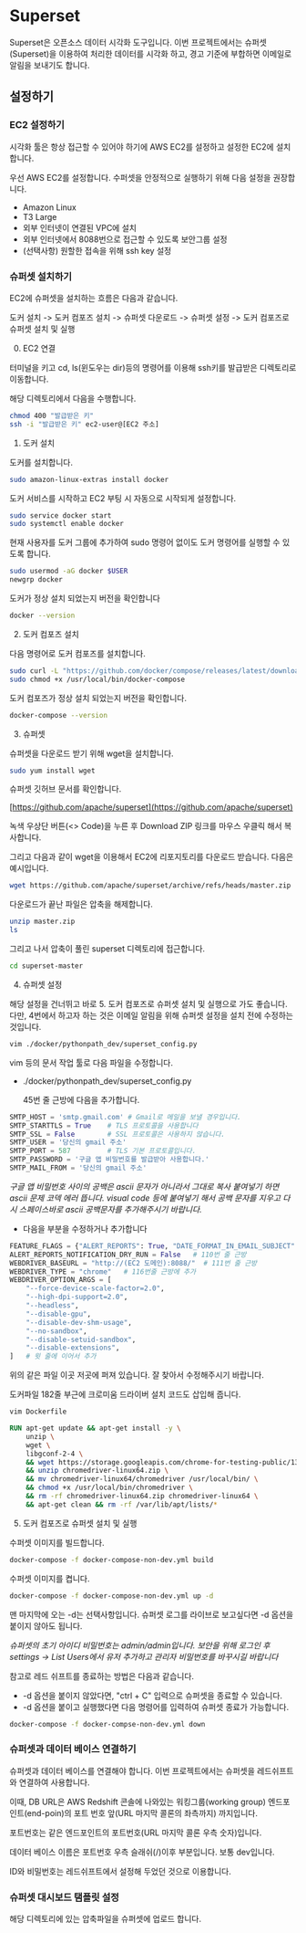 # Superset

Superset은 오픈소스 데이터 시각화 도구입니다. 이번 프로젝트에서는 슈퍼셋(Superset)을 이용하여 처리한 데이터를 시각화 하고, 경고 기준에 부합하면 이메일로 알림을 보내기도 합니다.

## 설정하기

### EC2 설정하기

시각화 툴은 항상 접근할 수 있어야 하기에 AWS EC2를 설정하고 설정한 EC2에 설치합니다.

우선 AWS EC2를 설정합니다. 수퍼셋을 안정적으로 실행하기 위해 다음 설정을 권장합니다.

* Amazon Linux
* T3 Large
* 외부 인터넷이 연결된 VPC에 설치
* 외부 인터넷에서 8088번으로 접근할 수 있도록 보안그룹 설정
* (선택사항) 원할한 접속을 위해 ssh key 설정

### 슈퍼셋 설치하기

EC2에 슈퍼셋을 설치하는 흐름은 다음과 같습니다.

도커 설치 -> 도커 컴포즈 설치 -> 슈퍼셋 다운로드 -> 슈퍼셋 설정 -> 도커 컴포즈로 슈퍼셋 설치 및 실행

0. EC2 연결

터미널을 키고 cd, ls(윈도우는 dir)등의 명령어를 이용해 ssh키를 발급받은 디렉토리로 이동합니다.

해당 디렉토리에서 다음을 수행합니다.

```bash
chmod 400 "발급받은 키"
ssh -i "발급받은 키" ec2-user@[EC2 주소]
```

1. 도커 설치

도커를 설치합니다.
```bash
sudo amazon-linux-extras install docker
```

도커 서비스를 시작하고 EC2 부팅 시 자동으로 시작되게 설정합니다.
```bash
sudo service docker start
sudo systemctl enable docker
```

현재 사용자를 도커 그룹에 추가하여 sudo 명령어 없이도 도커 명령어를 실행할 수 있도록 합니다.
```bash
sudo usermod -aG docker $USER
newgrp docker
```

도커가 정상 설치 되었는지 버전을 확인합니다
```bash
docker --version
```

2. 도커 컴포즈 설치

다음 명령어로 도커 컴포즈를 설치합니다.
```bash
sudo curl -L "https://github.com/docker/compose/releases/latest/download/docker-compose-$(uname -s)-$(uname -m)" -o /usr/local/bin/docker-compose
sudo chmod +x /usr/local/bin/docker-compose
```

도커 컴포즈가 정상 설치 되었는지 버전을 확인합니다.
```bash
docker-compose --version
```

3. 슈퍼셋 

슈퍼셋을 다운로드 받기 위해 wget을 설치합니다.
```bash
sudo yum install wget
```
슈퍼셋 깃허브 문서를 확인합니다.

[https://github.com/apache/superset](https://github.com/apache/superset)

녹색 우상단 버튼(<> Code)을 누른 후 Download ZIP 링크를 마우스 우클릭 해서 복사합니다.

그리고 다음과 같이 wget을 이용해서 EC2에 리포지토리를 다운로드 받습니다.
다음은 예시입니다.
```bash
wget https://github.com/apache/superset/archive/refs/heads/master.zip
```

다운로드가 끝난 파일은 압축을 해제합니다.
```bash
unzip master.zip
ls
```

그리고 나서 압축이 풀린 superset 디렉토리에 접근합니다.
```bash
cd superset-master
```

4. 슈퍼셋 설정

해당 설정을 건너뛰고 바로 5. 도커 컴포즈로 슈퍼셋 설치 및 실행으로 가도 좋습니다. 다만, 4번에서 하고자 하는 것은 이메일 알림을 위해 슈퍼셋 설정을 설치 전에 수정하는 것입니다.

```bash
vim ./docker/pythonpath_dev/superset_config.py
```
vim 등의 문서 작업 툴로 다음 파일을 수정합니다.
* ./docker/pythonpath_dev/superset_config.py

  45번 줄 근방에 다음을 추가합니다.
```python
SMTP_HOST = 'smtp.gmail.com' # Gmail로 메일을 보낼 경우입니다.
SMTP_STARTTLS = True    # TLS 프로토콜을 사용합니다
SMTP_SSL = False        # SSL 프로토콜은 사용하지 않습니다.
SMTP_USER = '당신의 gmail 주소'
SMTP_PORT = 587         # TLS 기본 프로토콜입니다.
SMTP_PASSWORD = '구글 앱 비밀번호를 발급받아 사용합니다.'
SMTP_MAIL_FROM = '당신의 gmail 주소'
```
  _구글 앱 비밀번호 사이의 공백은 ascii 문자가 아니라서 그대로 복사 붙여넣기 하면 ascii 문제 코덱 에러 뜹니다. visual code 등에 붙여넣기 해서 공백 문자를 지우고 다시 스페이스바로 ascii 공백문자를 추가해주시기 바랍니다._

* 다음을 부분을 수정하거나 추가합니다

```python
FEATURE_FLAGS = {"ALERT_REPORTS": True, "DATE_FORMAT_IN_EMAIL_SUBJECT":True}    # 109번 줄 근방
ALERT_REPORTS_NOTIFICATION_DRY_RUN = False   # 110번 줄 근방
WEBDRIVER_BASEURL = "http://(EC2 도메인):8088/"  # 111번 줄 근방
WEBDRIVER_TYPE = "chrome"   # 116번줄 근방에 추가
WEBDRIVER_OPTION_ARGS = [
    "--force-device-scale-factor=2.0",
    "--high-dpi-support=2.0",
    "--headless",
    "--disable-gpu",
    "--disable-dev-shm-usage",
    "--no-sandbox",
    "--disable-setuid-sandbox",
    "--disable-extensions",
]   # 윗 줄에 이어서 추가
```
위의 같은 파일 이곳 저곳에 퍼져 있습니다. 잘 찾아서 수정해주시기 바랍니다.

도커파일 182줄 부근에 크로미움 드라이버 설치 코드도 삽입해 줍니다.
```bash
vim Dockerfile
```
```Dockerfile
RUN apt-get update && apt-get install -y \
    unzip \
    wget \
    libgconf-2-4 \
    && wget https://storage.googleapis.com/chrome-for-testing-public/133.0.6943.53/linux64/chromedriver-linux64.zip \
    && unzip chromedriver-linux64.zip \
    && mv chromedriver-linux64/chromedriver /usr/local/bin/ \
    && chmod +x /usr/local/bin/chromedriver \
    && rm -rf chromedriver-linux64.zip chromedriver-linux64 \
    && apt-get clean && rm -rf /var/lib/apt/lists/*
```

5. 도커 컴포즈로 슈퍼셋 설치 및 실행

수퍼셋 이미지를 빌드합니다.
```bash
docker-compose -f docker-compose-non-dev.yml build
```

수퍼셋 이미지를 켭니다.
```bash
docker-compose -f docker-compose-non-dev.yml up -d
```

맨 마지막에 오는 -d는 선택사항입니다. 슈퍼셋 로그를 라이브로 보고싶다면 -d 옵션을 붙이지 않아도 됩니다.

_슈퍼셋의 초기 아이디 비밀번호는 admin/admin입니다. 보안을 위해 로그인 후 settings -> List Users에서 유저 추가하고 관리자 비밀번호를 바꾸시길 바랍니다_

참고로 레드 쉬프트를 종료하는 방법은 다음과 같습니다.

* -d 옵션을 붙이지 않았다면, "ctrl + C" 입력으로 슈퍼셋을 종료할 수 있습니다.
* -d 옵션을 붙이고 실행했다면 다음 명령어를 입력하여 슈퍼셋 종료가 가능합니다.
```bash
docker-compose -f docker-compse-non-dev.yml down
```

### 슈퍼셋과 데이터 베이스 연결하기

슈퍼셋과 데이터 베이스를 연결해야 합니다. 이번 프로젝트에서는 슈퍼셋을 레드쉬프트와 연결하여 사용합니다.

이때, DB URL은 AWS Redshift 콘솔에 나와있는 워킹그룹(working group) 엔드포인트(end-poin)의 포트 번호 앞(URL 마지막 콜론의 좌측까지) 까지입니다.

포트번호는 같은 엔드포인트의 포트번호(URL 마지막 콜론 우측 숫자)입니다.

데이터 베이스 이름은 포트번호 우측 슬래쉬(/)이후 부분입니다. 보통 dev입니다.

ID와 비밀번호는 레드쉬프트에서 설정해 두었던 것으로 이용합니다.


### 슈퍼셋 대시보드 탬플릿 설정

해당 디렉토리에 있는 압축파일을 슈퍼셋에 업로드 합니다.
